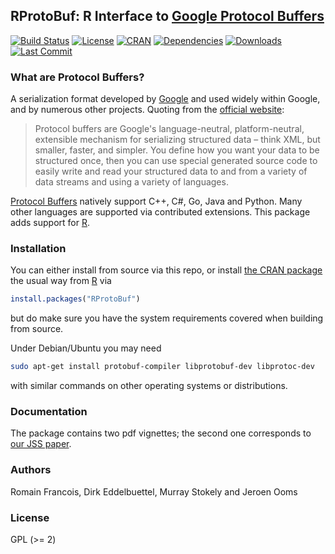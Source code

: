 ## RProtoBuf: R Interface to [Google Protocol Buffers](https://developers.google.com/protocol-buffers/)

[![Build Status](https://travis-ci.org/eddelbuettel/rprotobuf.svg)](https://travis-ci.org/eddelbuettel/rprotobuf) 
[![License](https://eddelbuettel.github.io/badges/GPL2+.svg)](https://www.gnu.org/licenses/gpl-2.0.html) 
[![CRAN](https://www.r-pkg.org/badges/version/RProtoBuf)](https://cran.r-project.org/package=RProtoBuf) 
[![Dependencies](https://tinyverse.netlify.com/badge/RProtoBuf)](https://cran.r-project.org/package=RProtoBuf) 
[![Downloads](https://cranlogs.r-pkg.org/badges/RProtoBuf?color=brightgreen)](https://www.r-pkg.org/pkg/RProtoBuf)
[![Last Commit](https://img.shields.io/github/last-commit/eddelbuettel/rprotobuf)](https://github.com/eddelbuettel/rprotobuf)

### What are Protocol Buffers?

A serialization format developed by [Google](https://www.google.com) and used
widely within Google, and by numerous other projects.  Quoting from the
[official website](https://developers.google.com/protocol-buffers/):

> Protocol buffers are Google's language-neutral, platform-neutral,
extensible mechanism for serializing structured data – think XML, but
smaller, faster, and simpler. You define how you want your data to be
structured once, then you can use special generated source code to easily
write and read your structured data to and from a variety of data streams and
using a variety of languages.

[Protocol Buffers](https://developers.google.com/protocol-buffers/) natively
support C++, C#, Go, Java and Python. Many other languages are supported via
contributed extensions. This package adds support for
[R](https://www.r-project.org).

### Installation

You can either install from source via this repo, or install
[the CRAN package](https://cran.r-project.org/package=RProtoBuf)
the usual way from [R](https://www.r-project.org) via

```r
install.packages("RProtoBuf")
```

but do make sure you have the system requirements covered when building from
source.

Under Debian/Ubuntu you may need

```bash
sudo apt-get install protobuf-compiler libprotobuf-dev libprotoc-dev 
```

with similar commands on other operating systems or distributions.

### Documentation

The package contains two pdf vignettes; the second one corresponds to 
[our JSS paper](https://www.jstatsoft.org/article/view/v071i02).

### Authors

Romain Francois, Dirk Eddelbuettel, Murray Stokely and Jeroen Ooms

### License

GPL (>= 2)


